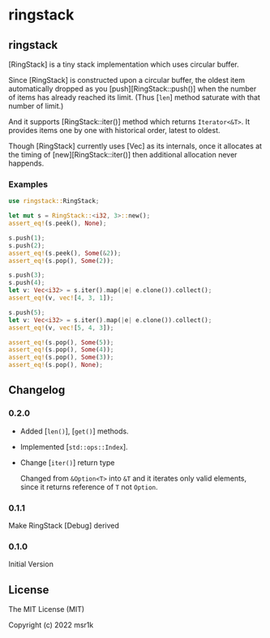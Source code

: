 # ringstack

## ringstack

[RingStack] is a tiny stack implementation which uses circular buffer.

Since [RingStack] is constructed upon a circular buffer,
the oldest item automatically dropped as you [push][RingStack::push()]
when the number of items has already reached its limit.
(Thus [`len`] method saturate with that number of limit.)

And it supports [RingStack::iter()] method which returns `Iterator<&T>`.
It provides items one by one with historical order, latest to oldest.

Though [RingStack] currently uses [Vec] as its internals,
once it allocates at the timing of [new][RingStack::iter()]
then additional allocation never happends.

### Examples

```rust
use ringstack::RingStack;

let mut s = RingStack::<i32, 3>::new();
assert_eq!(s.peek(), None);

s.push(1);
s.push(2);
assert_eq!(s.peek(), Some(&2));
assert_eq!(s.pop(), Some(2));

s.push(3);
s.push(4);
let v: Vec<i32> = s.iter().map(|e| e.clone()).collect();
assert_eq!(v, vec![4, 3, 1]);

s.push(5);
let v: Vec<i32> = s.iter().map(|e| e.clone()).collect();
assert_eq!(v, vec![5, 4, 3]);

assert_eq!(s.pop(), Some(5));
assert_eq!(s.pop(), Some(4));
assert_eq!(s.pop(), Some(3));
assert_eq!(s.pop(), None);
```



## Changelog

### 0.2.0

- Added [`len()`], [`get()`] methods.
- Implemented [`std::ops::Index`].
- Change [`iter()`] return type

  Changed from `&Option<T>` into `&T` and it iterates only valid elements,
  since it returns reference of `T` not `Option`.

### 0.1.1

Make RingStack [Debug] derived

### 0.1.0

Initial Version


## License

The MIT License (MIT)

Copyright (c) 2022 msr1k
